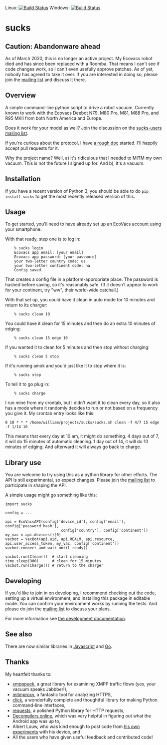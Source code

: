 Linux: [![Build Status](https://travis-ci.org/wpietri/sucks.svg?branch=master)](https://travis-ci.org/wpietri/sucks)
Windows: [![Build Status](https://ci.appveyor.com/api/projects/status/github/wpietri/sucks)](https://ci.appveyor.com/project/wpietri/sucks)


sucks
=====

## Caution: Abandonware ahead

As of March 2020, this is no longer an active project. My Ecovacs robot died and
has since been replaced with a Roomba. That means I can't see if code changes work,
so I can't even usefully approve patches. As of yet, nobody has agreed to take it
over. If you are interested in doing so, please join the
[mailing list](https://groups.google.com/forum/#!forum/sucks-users)
and discuss it there. 

## Overview

A simple command-line python script to drive a robot vacuum. Currently
known to work with the Ecovacs Deebot N79, M80 Pro, M81, M88
Pro, and R95 MKII from both North America and Europe.

Does it work for your model as well? Join the discussion on the
[sucks-users mailing
list](https://groups.google.com/forum/#!forum/sucks-users).

If you're curious about the protocol, I have [a rough doc](http://github.com/wpietri/sucks/blob/master/protocol.md)
started. I'll happily accept pull requests for it.

Why the project name? Well, a) it's ridiculous that I needed to MITM
my own vacuum.  This is not the future I signed up for. And b),
it's a vacuum.

## Installation

If you have a recent version of Python 3, you should be able to
do `pip install sucks` to get the most recently released version of
this.

## Usage

To get started, you'll need to have already set up an EcoVacs account
using your smartphone.

With that ready, step one is to log in:
```
    % sucks login
    Ecovacs app email: [your email]
    Ecovacs app password: [your password]
    your two-letter country code: us
    your two-letter continent code: na
    Config saved.
```

That creates a config file in a platform-appropriate place. The password
is hashed before saving, so it's reasonably safe. (If it doesn't appear
to work for your continent, try "ww", their world-wide catchall.)

With that set up, you could have it clean in auto mode for 10 minutes
and return to its charger:

```
    % sucks clean 10
```

You could have it clean for 15 minutes and then do an extra 10 minutes
of edging:

```
    % sucks clean 15 edge 10
```

If you wanted it to clean for 5 minutes and then stop without charging:

```
    % sucks clean 5 stop
```

If it's running amok and you'd just like it to stop where it is:

```
    % sucks stop
```

To tell it to go plug in:

```
    % sucks charge
```

I run mine from my crontab, but I didn't want it to clean every day,
so it also has a mode where it randomly decides to run or not based on
a frequency you give it. My crontab entry looks like this:

```
0 10 * * * /home/william/projects/sucks/sucks.sh clean -f 4/7 15 edge -f 1/14 10
```

This means that every day at 10 am, it might do something. 4 days out
of 7, it will do 15 minutes of automatic cleaning. 1 day out of 14,
it will do 10 minutes of edging. And afterward it will always go back to
charge.

## Library use

You are welcome to try using this as a python library for other efforts. The
API is still experimental, so expect changes. Please join the [mailing
list](https://groups.google.com/forum/#!forum/sucks-users) to participate in
shaping the API.

A simple usage might go something like this:

```
import sucks

config = ...

api = EcoVacsAPI(config['device_id'], config['email'], config['password_hash'],
                         config['country'], config['continent'])
my_vac = api.devices()[0]
vacbot = VacBot(api.uid, api.REALM, api.resource, api.user_access_token, my_vac, config['continent'])
vacbot.connect_and_wait_until_ready()

vacbot.run(Clean())  # start cleaning
time.sleep(900)      # clean for 15 minutes
vacbot.run(Charge()) # return to the charger
```

## Developing

If you'd like to join in on developing, I recommend checking out the code,
setting up a virtual environment, and installing this package in editable
mode. You can confirm your environment works by running the tests. And please
do join the [mailing list](https://groups.google.com/forum/#!forum/sucks-users)
to discuss your plans.

For more information see [the development documentation](developing.md).



## See also

There are now similar libraries in [Javascript](https://github.com/joostth/sucks.js)
and [Go](https://github.com/skburgart/go-vacbot).

## Thanks

My heartfelt thanks to:

* [xmpppeek](https://www.beneaththewaves.net/Software/XMPPPeek.html),
a great library for examining XMPP traffic flows (yes, your vacuum
speaks Jabbber!),
* [mitmproxy](https://mitmproxy.org/), a fantastic tool for analyzing HTTPS,
* [click](http://click.pocoo.org/), a wonderfully complete and thoughtful
library for making Python command-line interfaces,
* [requests](http://docs.python-requests.org/en/master/), a polished Python
library for HTTP requests,
* [Decompilers online](http://www.javadecompilers.com/apk), which was
very helpful in figuring out what the Android app was up to,
* Albert Louw, who was kind enough to post code from [his own
experiments](https://community.smartthings.com/t/ecovacs-deebot-n79/93410/33)
with his device, and
* All the users who have given useful feedback and contributed code!
